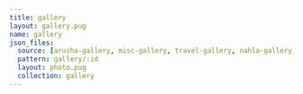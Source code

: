 ```yaml
---
title: gallery
layout: gallery.pug
name: gallery
json_files:
  source: [arusha-gallery, misc-gallery, travel-gallery, nahla-gallery, screenshot-gallery]
  pattern: gallery/:id
  layout: photo.pug
  collection: gallery
---
```

